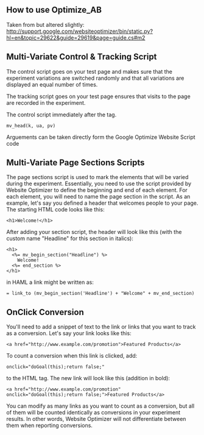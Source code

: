 How to use Optimize_AB
---------------------------------------
Taken from but altered slightly:
http://support.google.com/websiteoptimizer/bin/static.py?hl=en&topic=29622&guide=29619&page=guide.cs#m2


Multi-Variate Control & Tracking Script
---------------------------------------
The control script goes on your test page and makes sure that the experiment variations are switched randomly and that all variations are displayed an equal number of times.

The tracking script goes on your test page ensures that visits to the page are recorded in the experiment.

The control script immediately after the <head> tag.

    mv_head(k, ua, pv)

Arguements can be taken directly form the Google Optimize Website Script code


Multi-Variate Page Sections Scripts
---------------------------------------
The page sections script is used to mark
the elements that will be varied during the experiment. Essentially, you need to use the script provided by Website Optimizer to define the beginning and end of each element. For each element, you will need to name the page section in the script. As an example, let's say you defined a header that welcomes people to your page. The starting HTML code looks like this:

    <h1>Welcome!</h1>

After adding your section script, the header will look like this
(with the custom name "Headline" for this section in italics):

    <h1>
      <%= mv_begin_section("Headline") %>
        Welcome!
      <%= end_section %>
    </h1>

in HAML a link might be written as:

    = link_to (mv_begin_section('Headline') + "Welcome" + mv_end_section)


OnClick Conversion
---------------------------------------
You'll need to add a snippet of text to the link or links
that you want to track as a conversion. Let's say your link
looks like this:

    <a href="http://www.example.com/promotion">Featured Products</a>

To count a conversion when this link is clicked, add:

    onclick="doGoal(this);return false;"

to the HTML tag. The new link will look like this
(addition in bold):

    <a href="http://www.example.com/promotion" onclick="doGoal(this);return false;">Featured Products</a>

You can modify as many links as you want to count as a conversion,
but all of them will be counted identically as conversions in your
experiment results. In other words, Website Optimizer will not
differentiate between them when reporting conversions.


